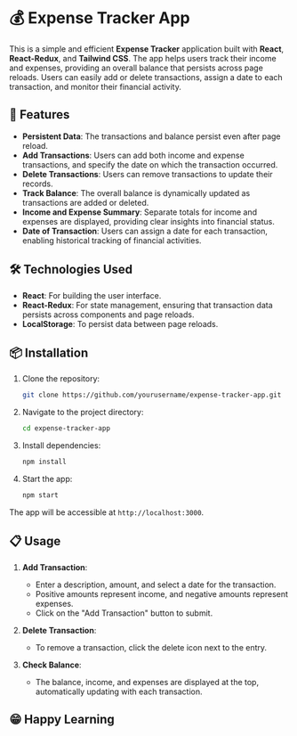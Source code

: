 # 💰 Expense Tracker App

This is a simple and efficient **Expense Tracker** application built with **React**, **React-Redux**, and **Tailwind CSS**. The app helps users track their income and expenses, providing an overall balance that persists across page reloads. Users can easily add or delete transactions, assign a date to each transaction, and monitor their financial activity.

## 🚀 Features

- **Persistent Data**: The transactions and balance persist even after page reload.
- **Add Transactions**: Users can add both income and expense transactions, and specify the date on which the transaction occurred.
- **Delete Transactions**: Users can remove transactions to update their records.
- **Track Balance**: The overall balance is dynamically updated as transactions are added or deleted.
- **Income and Expense Summary**: Separate totals for income and expenses are displayed, providing clear insights into financial status.
- **Date of Transaction**: Users can assign a date for each transaction, enabling historical tracking of financial activities.

## 🛠️ Technologies Used

- **React**: For building the user interface.
- **React-Redux**: For state management, ensuring that transaction data persists across components and page reloads.
- **LocalStorage**: To persist data between page reloads.

## 📦 Installation

1. Clone the repository:
    ```bash
    git clone https://github.com/yourusername/expense-tracker-app.git
    ```

2. Navigate to the project directory:
    ```bash
    cd expense-tracker-app
    ```

3. Install dependencies:
    ```bash
    npm install
    ```

4. Start the app:
    ```bash
    npm start
    ```

The app will be accessible at `http://localhost:3000`.

## 📋 Usage

1. **Add Transaction**:
    - Enter a description, amount, and select a date for the transaction.
    - Positive amounts represent income, and negative amounts represent expenses.
    - Click on the "Add Transaction" button to submit.

2. **Delete Transaction**:
    - To remove a transaction, click the delete icon next to the entry.

3. **Check Balance**:
    - The balance, income, and expenses are displayed at the top, automatically updating with each transaction.

## 😁 Happy Learning